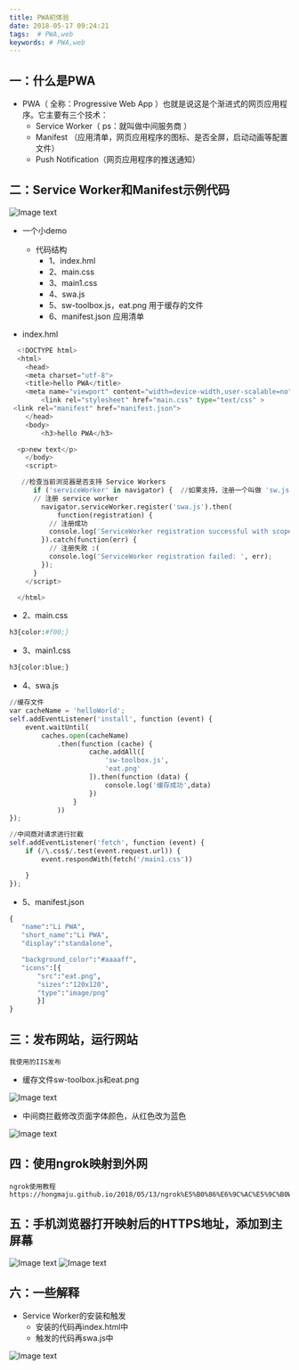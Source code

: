 ```yaml
---
title: PWA初体验
date: 2018-05-17 09:24:21
tags:  # PWA,web
keywords: # PWA,web
---
```


## 一：什么是PWA
* PWA（ 全称：Progressive Web App ）也就是说这是个渐进式的网页应用程序。它主要有三个技术：
    * Service Worker（ ps：就叫做中间服务商 ）
    * Manifest （应用清单，网页应用程序的图标、是否全屏，启动动画等配置文件）
    * Push Notification（网页应用程序的推送通知）

## 二：Service Worker和Manifest示例代码

![Image text](https://raw.githubusercontent.com/hongmaju/blog/master/本地博客/source/_posts/images/PWA初体验1.jpg)
* 一个小demo
    * 代码结构
         * 1、index.hml
         * 2、main.css
         * 3、main1.css
         * 4、swa.js
         * 5、sw-toolbox.js，eat.png 用于缓存的文件
         * 6、manifest.json 应用清单

* index.hml
```python
  <!DOCTYPE html>
  <html>
  	<head>
  	<meta charset="utf-8">
  	<title>hello PWA</title>
  	<meta name="viewport" content="width=device-width,user-scalable=no">
  		<link rel="stylesheet" href="main.css" type="text/css" >
 <link rel="manifest" href="manifest.json">
  	</head>
  	<body>
  		<h3>hello PWA</h3>

  <p>new text</p>
  	</body>
  	<script>

   //检查当前浏览器是否支持 Service Workers
      if ('serviceWorker' in navigator) {  //如果支持，注册一个叫做 'sw.js' 的 Service Worker 文件
      // 注册 service worker
        navigator.serviceWorker.register('swa.js').then(
        	function(registration) {
          // 注册成功
          console.log('ServiceWorker registration successful with scope: ', registration.scope);
        }).catch(function(err) {
          // 注册失败 :(
          console.log('ServiceWorker registration failed: ', err);
        });
      }
  	</script>

  </html>
```
  * 2、main.css
```python
h3{color:#f00;}
```
  * 3、main1.css
```python
h3{color:blue;}
```
 * 4、swa.js
```python
//缓存文件
var cacheName = 'helloWorld';
self.addEventListener('install', function (event) {
    event.waitUntil(
        caches.open(cacheName)
            .then(function (cache) {
                    cache.addAll([
                        'sw-toolbox.js',
                        'eat.png'
                    ]).then(function (data) {
                        console.log('缓存成功',data)
                    })
                }
            ))
});

//中间商对请求进行拦截
self.addEventListener('fetch', function (event) {
    if (/\.css$/.test(event.request.url)) {
        event.respondWith(fetch('/main1.css'))

    }
});
```
 * 5、manifest.json
 ```python
{
	"name":"Li PWA",
	"short_name":"Li PWA",
	"display":"standalone",

	"background_color":"#aaaaff",
	"icons":[{
		"src":"eat.png",
		"sizes":"120x120",
		"type":"image/png"
		}]
}
 ```

## 三：发布网站，运行网站
    我使用的IIS发布
* 缓存文件sw-toolbox.js和eat.png

![Image text](https://raw.githubusercontent.com/hongmaju/blog/master/本地博客/source/_posts/images/PWA初体验3.png)
* 中间商拦截修改页面字体颜色，从红色改为蓝色

![Image text](https://raw.githubusercontent.com/hongmaju/blog/master/本地博客/source/_posts/images/PWA初体验4.png)

## 四：使用ngrok映射到外网
    ngrok使用教程
    https://hongmaju.github.io/2018/05/13/ngrok%E5%B0%86%E6%9C%AC%E5%9C%B0Web%E6%9C%8D%E5%8A%A1%E6%98%A0%E5%B0%84%E5%88%B0%E5%A4%96%E7%BD%91/#more
## 五：手机浏览器打开映射后的HTTPS地址，添加到主屏幕
![Image text](https://raw.githubusercontent.com/hongmaju/blog/master/本地博客/source/_posts/images/PWA初体验5.jpg)
![Image text](https://raw.githubusercontent.com/hongmaju/blog/master/本地博客/source/_posts/images/PWA初体验6.jpg)

## 六：一些解释
* Service Worker的安装和触发
    * 安装的代码再index.html中
    * 触发的代码再swa.js中

![Image text](https://raw.githubusercontent.com/hongmaju/blog/master/本地博客/source/_posts/images/PWA初体验2.png)

